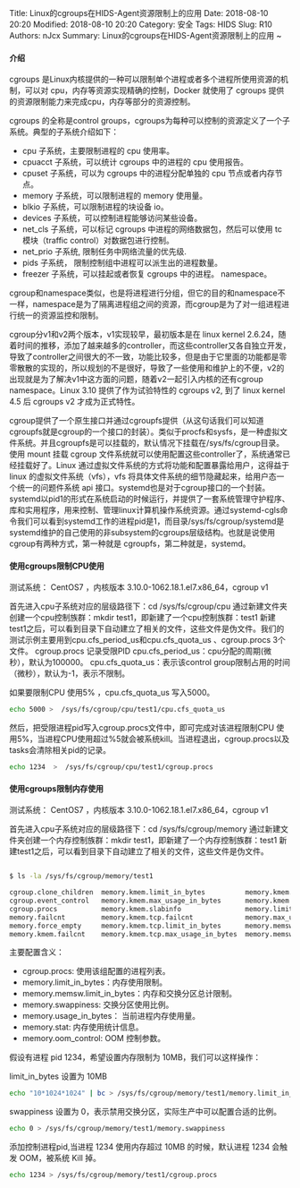 Title: Linux的cgroups在HIDS-Agent资源限制上的应用 
Date: 2018-08-10 20:20
Modified: 2018-08-10 20:20
Category: 安全
Tags: HIDS
Slug: R10 
Authors: nJcx
Summary: Linux的cgroups在HIDS-Agent资源限制上的应用 ~


#### 介绍


cgroups 是Linux内核提供的一种可以限制单个进程或者多个进程所使用资源的机制，可以对 cpu，内存等资源实现精确的控制，Docker 就使用了 cgroups 提供的资源限制能力来完成cpu，内存等部分的资源控制。

cgroups 的全称是control groups，cgroups为每种可以控制的资源定义了一个子系统。典型的子系统介绍如下：

- cpu 子系统，主要限制进程的 cpu 使用率。
- cpuacct 子系统，可以统计 cgroups 中的进程的 cpu 使用报告。
- cpuset 子系统，可以为 cgroups 中的进程分配单独的 cpu 节点或者内存节点。
- memory 子系统，可以限制进程的 memory 使用量。
- blkio 子系统，可以限制进程的块设备 io。
- devices 子系统，可以控制进程能够访问某些设备。
- net_cls 子系统，可以标记 cgroups 中进程的网络数据包，然后可以使用 tc 模块（traffic control）对数据包进行控制。
- net_prio 子系统, 限制任务中网络流量的优先级.
- pids 子系统，  限制控制组中进程可以派生出的进程数量。
- freezer 子系统，可以挂起或者恢复 cgroups 中的进程。
namespace。


cgroup和namespace类似，也是将进程进行分组，但它的目的和namespace不一样，namespace是为了隔离进程组之间的资源，而cgroup是为了对一组进程进行统一的资源监控和限制。

cgroup分v1和v2两个版本，v1实现较早，最初版本是在 linux kernel 2.6.24，随着时间的推移，添加了越来越多的controller，而这些controller又各自独立开发，导致了controller之间很大的不一致，功能比较多，但是由于它里面的功能都是零零散散的实现的，所以规划的不是很好，导致了一些使用和维护上的不便，v2的出现就是为了解决v1中这方面的问题，随着v2一起引入内核的还有cgroup namespace。Linux 3.10 提供了作为试验特性的 cgroups v2, 到了 linux kernel 4.5 后 cgroups v2 才成为正式特性。


cgroup提供了一个原生接口并通过cgroupfs提供（从这句话我们可以知道cgroupfs就是cgroup的一个接口的封装）。类似于procfs和sysfs，是一种虚拟文件系统。并且cgroupfs是可以挂载的，默认情况下挂载在/sys/fs/cgroup目录。使用 mount 挂载 cgroup 文件系统就可以使用配置这些controller了，系统通常已经挂载好了。Linux 通过虚拟文件系统的方式将功能和配置暴露给用户，这得益于 linux 的虚拟文件系统（vfs），vfs 将具体文件系统的细节隐藏起来，给用户态一个统一的问题件系统 api 接口。systemd也是对于cgroup接口的一个封装。systemd以pid1的形式在系统启动的时候运行，并提供了一套系统管理守护程序、库和实用程序，用来控制、管理linux计算机操作系统资源。通过systemd-cgls命令我们可以看到systemd工作的进程pid是1，而目录/sys/fs/cgroup/systemd是systemd维护的自己使用的非subsystem的cgroups层级结构。也就是说使用cgroup有两种方式，第一种就是 cgroupfs，第二种就是，systemd。


#### 使用cgroups限制CPU使用

测试系统： CentOS7 ，内核版本 3.10.0-1062.18.1.el7.x86_64，cgroup v1

首先进入cpu子系统对应的层级路径下：cd /sys/fs/cgroup/cpu
通过新建文件夹创建一个cpu控制族群：mkdir test1，即新建了一个cpu控制族群：test1
新建test1之后，可以看到目录下自动建立了相关的文件，这些文件是伪文件。我们的测试示例主要用到cpu.cfs_period_us和cpu.cfs_quota_us 、cgroup.procs 3个文件。
cgroup.procs  记录受限PID
cpu.cfs_period_us：cpu分配的周期(微秒），默认为100000。
cpu.cfs_quota_us：表示该control group限制占用的时间（微秒），默认为-1，表示不限制。


如果要限制CPU 使用5% ，cpu.cfs_quota_us 写入5000。

```bash
echo 5000 >  /sys/fs/cgroup/cpu/test1/cpu.cfs_quota_us 
```

然后，把受限进程pid写入cgroup.procs文件中，即可完成对该进程限制CPU 使用5%，当进程CPU使用超过%5就会被系统kill。当进程退出，cgroup.procs以及tasks会清除相关pid的记录。

```bash
echo 1234  >  /sys/fs/cgroup/cpu/test1/cgroup.procs
```

#### 使用cgroups限制内存使用

测试系统： CentOS7 ，内核版本 3.10.0-1062.18.1.el7.x86_64，cgroup v1

首先进入cpu子系统对应的层级路径下：cd /sys/fs/cgroup/memory
通过新建文件夹创建一个内存控制族群：mkdir test1，即新建了一个内存控制族群：test1
新建test1之后，可以看到目录下自动建立了相关的文件，这些文件是伪文件。

```bash

$ ls -la /sys/fs/cgroup/memory/test1

cgroup.clone_children  memory.kmem.limit_in_bytes          memory.kmem.tcp.usage_in_bytes  memory.memsw.max_usage_in_bytes  memory.soft_limit_in_bytes  tasks
cgroup.event_control   memory.kmem.max_usage_in_bytes      memory.kmem.usage_in_bytes      memory.memsw.usage_in_bytes      memory.stat
cgroup.procs           memory.kmem.slabinfo                memory.limit_in_bytes           memory.move_charge_at_immigrate  memory.swappiness
memory.failcnt         memory.kmem.tcp.failcnt             memory.max_usage_in_bytes       memory.numa_stat                 memory.usage_in_bytes
memory.force_empty     memory.kmem.tcp.limit_in_bytes      memory.memsw.failcnt            memory.oom_control               memory.use_hierarchy
memory.kmem.failcnt    memory.kmem.tcp.max_usage_in_bytes  memory.memsw.limit_in_bytes     memory.pressure_level            notify_on_release

```

主要配置含义：

- cgroup.procs: 使用该组配置的进程列表。
- memory.limit_in_bytes：内存使用限制。
- memory.memsw.limit_in_bytes：内存和交换分区总计限制。
- memory.swappiness: 交换分区使用比例。
- memory.usage_in_bytes： 当前进程内存使用量。
- memory.stat: 内存使用统计信息。
- memory.oom_control: OOM 控制参数。


假设有进程 pid 1234，希望设置内存限制为 10MB，我们可以这样操作：

limit_in_bytes 设置为 10MB

```bash
echo "10*1024*1024" | bc > /sys/fs/cgroup/memory/test1/memory.limit_in_bytes
```

swappiness 设置为 0，表示禁用交换分区，实际生产中可以配置合适的比例。

```bash
echo 0 > /sys/fs/cgroup/memory/test1/memory.swappiness
```

添加控制进程pid,当进程 1234 使用内存超过 10MB 的时候，默认进程 1234 会触发 OOM，被系统 Kill 掉。

```bash
echo 1234 > /sys/fs/cgroup/memory/test1/cgroup.procs
```












